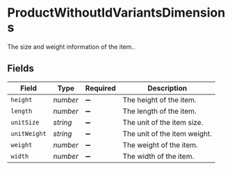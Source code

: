 # ProductWithoutIdVariantsDimensions

The size and weight information of the item..


## Fields

| Field                        | Type                         | Required                     | Description                  |
| ---------------------------- | ---------------------------- | ---------------------------- | ---------------------------- |
| `height`                     | *number*                     | :heavy_minus_sign:           | The height of the item.      |
| `length`                     | *number*                     | :heavy_minus_sign:           | The length of the item.      |
| `unitSize`                   | *string*                     | :heavy_minus_sign:           | The unit of the item size.   |
| `unitWeight`                 | *string*                     | :heavy_minus_sign:           | The unit of the item weight. |
| `weight`                     | *number*                     | :heavy_minus_sign:           | The weight of the item.      |
| `width`                      | *number*                     | :heavy_minus_sign:           | The width of the item.       |